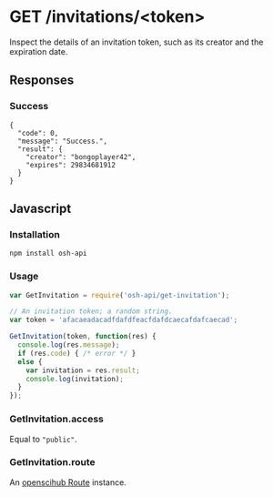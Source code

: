 # GET /invitations/&lt;token&gt;

Inspect the details of an invitation token, such as its creator and the
expiration date.

## Responses

### Success

```
{
  "code": 0,
  "message": "Success.",
  "result": {
    "creator": "bongoplayer42",
    "expires": 29834681912
  }
}
```


## Javascript

### Installation

```
npm install osh-api
```

### Usage

```js
var GetInvitation = require('osh-api/get-invitation');

// An invitation token; a random string.
var token = 'afacaeadacadfdafdfeacfdafdcaecafdafcaecad';

GetInvitation(token, function(res) {
  console.log(res.message);
  if (res.code) { /* error */ }
  else {
    var invitation = res.result;
    console.log(invitation);
  }
});
```

### GetInvitation.access

Equal to `"public"`.

### GetInvitation.route

An [openscihub Route](https://github.com/openscihub/osh-route) instance.
